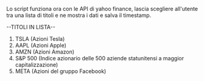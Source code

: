 Lo script funziona ora con le API di yahoo finance, lascia scegliere all'utente tra una lista di titoli e ne mostra i dati e salva il timestamp.

--TITOLI IN LISTA--

1. TSLA (Azioni Tesla)
2. AAPL (Azioni Apple)
3. AMZN (Azioni Amazon)
4. S&P 500 (Indice azionario delle 500 aziende statunitensi a maggior capitalizzazione)
5. META (Azioni del gruppo Facebook)
